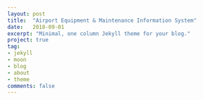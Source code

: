 ```yaml
---
layout: post
title:  "Airport Equipment & Maintenance Information System"
date:   2018-09-01
excerpt: "Minimal, one column Jekyll theme for your blog."
project: true
tag:
- jekyll 
- moon
- blog
- about
- theme
comments: false
---
```


